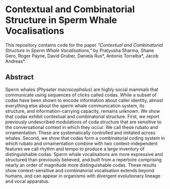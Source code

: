 # Contextual and Combinatorial Structure in Sperm Whale Vocalisations

This repository contains code for the paper _"Contextual and Combinatorial Structure in Sperm Whale Vocalisations,"_ by Pratyusha Sharma, Shane Gero, Roger Payne, David Gruber, Daniela Rus*, Antonio Torralba*, Jacob Andreas*. 


## Abstract

Sperm whales (_Physeter macrocephalus_) are highly social mammals that communicate using sequences of clicks called codas. While a subset of codas have been shown to encode information about caller identity, almost everything else about the sperm whale communication system, its structure, and information-carrying capacity, remains unknown. We show that codas exhibit contextual and combinatorial structure. First, we report previously undescribed modulations of coda structure that are sensitive to the conversational context in which they occur. We call these rubato and ornamentation. These are systematically controlled and imitated across whales. Second, we show that codas form a combinatorial coding system in which rubato and ornamentation combine with two context-independent features we call rhythm and tempo to produce a large inventory of distinguishable codas. Sperm whale vocalisations are more expressive and structured than previously believed, and built from a repertoire comprising nearly an order of magnitude more distinguishable codas. These results show context-sensitive and combinatorial vocalisation extends beyond humans, and can appear in organisms with divergent evolutionary lineage and vocal apparatus.